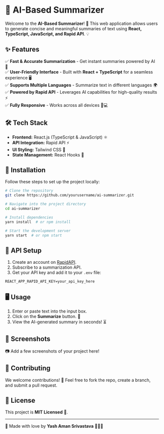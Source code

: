 # 🚀 AI-Based Summarizer

Welcome to the **AI-Based Summarizer**! 🎉 This web application allows users to generate concise and meaningful summaries of text using **React, TypeScript, JavaScript, and Rapid API**. 💡

## ✨ Features

✅ **Fast & Accurate Summarization** - Get instant summaries powered by AI 🤖  
✅ **User-Friendly Interface** - Built with **React + TypeScript** for a seamless experience 🖥️  
✅ **Supports Multiple Languages** - Summarize text in different languages 🌍  
✅ **Powered by Rapid API** - Leverages AI capabilities for high-quality results ⚡  
✅ **Fully Responsive** - Works across all devices 📱💻  

## 🛠️ Tech Stack

- **Frontend:** React.js (TypeScript & JavaScript) ⚛️
- **API Integration:** Rapid API ⚡
- **UI Styling:** Tailwind CSS 🎨
- **State Management:** React Hooks 🎯

## 🚀 Installation

Follow these steps to set up the project locally:

```bash
# Clone the repository
git clone https://github.com/yourusername/ai-summarizer.git

# Navigate into the project directory
cd ai-summarizer

# Install dependencies
yarn install  # or npm install

# Start the development server
yarn start  # or npm start
```

## 🔑 API Setup

1. Create an account on [RapidAPI](https://rapidapi.com/).
2. Subscribe to a summarization API.
3. Get your API key and add it to your `.env` file:

```env
REACT_APP_RAPID_API_KEY=your_api_key_here
```

## 🖥️ Usage

1. Enter or paste text into the input box.
2. Click on the **Summarize** button. 📝
3. View the AI-generated summary in seconds! ⏳

## 📸 Screenshots

📷 Add a few screenshots of your project here!

## 🌟 Contributing

We welcome contributions! 🎉 Feel free to fork the repo, create a branch, and submit a pull request.

## 📜 License

This project is **MIT Licensed** 📄.

---

💙 Made with love by **Yash Aman Srivastava** 👨‍💻🚀

